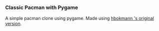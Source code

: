 ### Classic Pacman with Pygame
A simple pacman clone using pygame. Made using [hbokmann 's original version](https://github.com/hbokmann/Pacman).
